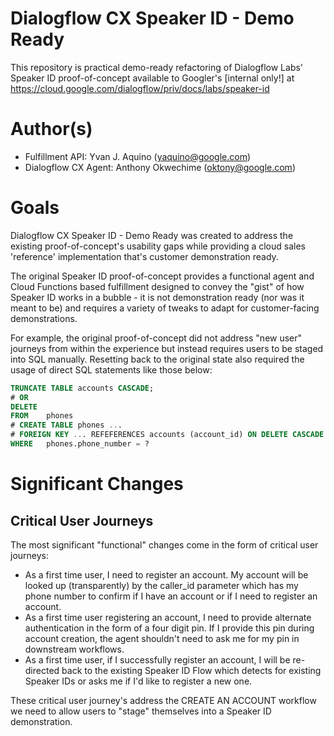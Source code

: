 # Dialogflow CX Speaker ID - Demo Ready
This repository is practical demo-ready refactoring of Dialogflow Labs' Speaker ID proof-of-concept available to Googler's [internal only!] at https://cloud.google.com/dialogflow/priv/docs/labs/speaker-id

# Author(s)
- Fulfillment API: Yvan J. Aquino (yaquino@google.com)
- Dialogflow CX Agent: Anthony Okwechime (oktony@google.com)

# Goals
Dialogflow CX Speaker ID - Demo Ready was created to address the existing proof-of-concept's usability gaps while providing a cloud sales 'reference' implementation that's customer demonstration ready.

The original Speaker ID proof-of-concept provides a functional agent and Cloud Functions based fulfillment designed to convey the "gist" of how Speaker ID works in a bubble - it is not  demonstration ready (nor was it meant to be) and requires a variety of tweaks to adapt for customer-facing demonstrations.  

For example, the original proof-of-concept did not address "new user" journeys from within the experience but instead requires users to be staged into SQL manually.  Resetting back to the original state also required the usage of direct SQL statements like those below:

```sql
TRUNCATE TABLE accounts CASCADE;
# OR
DELETE 
FROM    phones
# CREATE TABLE phones ... 
# FOREIGN KEY ... REFEFERENCES accounts (account_id) ON DELETE CASCADE
WHERE   phones.phone_number = ? 
```


# Significant Changes
## Critical User Journeys
The most significant "functional" changes come in the form of critical user journeys:

- As a first time user, I need to register an account.  My account will be looked up (transparently) by the caller_id parameter which has my phone number to confirm if I have an account or if I need to register an account.
- As a first time user registering an account, I need to provide alternate authentication in the form of a four digit pin.  If I provide this pin during account creation, the agent shouldn't need to ask me for my pin in downstream workflows.
- As a first time user, if I successfully register an account, I will be re-directed back to the existing Speaker ID Flow which detects for existing Speaker IDs or asks me if I'd like to register a new one.

These critical user journey's address the CREATE AN ACCOUNT workflow we need to allow users to "stage" themselves into a Speaker ID demonstration.



